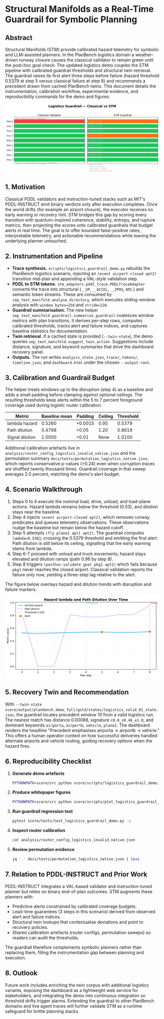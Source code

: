 # Structural Manifolds as a Real-Time Guardrail for Symbolic Planning

## Abstract
Structural Manifolds (STM) provide calibrated hazard telemetry for symbolic and LLM-assisted planners. In the PlanBench logistics domain a weather-driven runway closure causes the classical validator to remain green until the post-hoc goal check. The updated logistics demo couples the STM pipeline with calibrated guardrail thresholds and structural twin retrieval. The guardrail raises its first alert three steps before failure (hazard threshold 0.5379 at step 5 versus classical failure at step 8) and recommends a precedent drawn from cached PlanBench twins. This document details the instrumentation, calibration workflow, experimental evidence, and reproducibility commands for the demo and figures.

![Classical vs STM dashboard](img/logistics_guardrail_dashboard.png)

## 1. Motivation
Classical PDDL validators and instruction-tuned stacks such as MIT's PDDL-INSTRUCT emit binary verdicts only after execution completes. Once the world drifts (for example an airport closure), the executor receives no early warning or recovery hint. STM bridges this gap by scoring every transition with quantum-inspired coherence, stability, entropy, and rupture metrics, then projecting the scores onto calibrated guardrails that budget alerts in real time. The goal is to offer bounded false-positive rates, interpretable telemetry, and actionable recommendations while leaving the underlying planner untouched.

## 2. Instrumentation and Pipeline
- **Trace synthesis.** `scripts/logistics_guardrail_demo.py` rebuilds the PlanBench logistics scenario, injecting an `(event airport-closed apt2)` transition mid-plan and appending a VAL-style validation step.
- **PDDL to STM tokens.** `stm_adapters.pddl_trace.PDDLTraceAdapter` converts the trace into structural (`__UP`, `__ACCEL`, `__ZPOS`, etc.) and semantic token streams. These are consumed by `sep_text_manifold.analyse_directory`, which executes sliding-window analysis with `window_bytes=256` and `stride=128`.
- **Guardrail summarisation.** The new helper `sep_text_manifold.guardrail.summarise_guardrail` coalesces window metrics with plan transitions. It derives per-step rows, computes calibrated thresholds, tracks alert and failure indices, and captures baseline statistics for documentation.
- **Twin retrieval.** If a cached state is provided (`--twin-state`), the demo queries `sep_text_manifold.suggest_twin_action`. Suggestions include distance, signature, and keyword summaries that drive the dashboard recovery panel.
- **Outputs.** The run writes `analysis_state.json`, `trace/`, `tokens/`, `timeline.json`, and `dashboard.html` under the chosen `--output-root`.

## 3. Calibration and Guardrail Budget
The helper treats windows up to the disruption (step 4) as a baseline and adds a small padding before clamping against optional ceilings. The resulting thresholds keep alerts within the 5 to 7 percent foreground coverage used during logistic router calibration.

| Metric          | Baseline mean | Padding | Ceiling | Threshold |
|-----------------|---------------|---------|---------|-----------|
| lambda hazard   | 0.5260        | +0.0015 | 0.95    | 0.5379    |
| Path dilution   | 0.4798        | +0.05   | 1.20    | 0.8619    |
| Signal dilution | 1.0000        | +0.01   | None    | 1.0100    |

Additional calibration artefacts live in `analysis/router_config_logistics_invalid_native.json` and the permutation summary `docs/tests/permutation_logistics_native.json`, which reports conservative p-values (>0.24) even when corruption traces are shuffled twenty thousand times. Guardrail coverage in that sweep averages 2.0 percent, matching the demo's alert budget.

## 4. Scenario Walkthrough
1. Steps 0 to 4 execute the nominal load, drive, unload, and load-plane actions. Hazard lambda remains below the threshold (0.53), and dilution stays near the baseline.
2. Step 4 injects `(event airport-closed apt2)`, which removes runway predicates and queues telemetry observations. These observations nudge the baseline but remain below the hazard cutoff.
3. Step 5 attempts `(fly plane1 apt1 apt2)`. The guardrail computes `lambda=0.5383`, crossing the 0.5379 threshold and emitting the first alert. Path dilution is still below its ceiling, signalling that the early warning stems from lambda.
4. Step 6-7 proceed with unload and truck movements; hazard stays elevated and dilution ramps (path 0.96 by step 8).
5. Step 8 triggers `(posthoc-validate goal pkg1 apt2)` which fails because `pkg1` never reaches the closed airport. Classical validation reports the failure only now, yielding a three-step lag relative to the alert.

The figure below overlays hazard and dilution trends with disruption and failure markers.

![Hazard lambda and path dilution](img/logistics_guardrail_hazard.png)

## 5. Recovery Twin and Recommendation
With `--twin-state score/output/planbench_demo_full/gold/states/logistics_valid_01_state.json`, the guardrail locates precedent window 10 from a valid logistics run. The nearest match has distance 0.00088, signature `c0.0_s0.46_e1.0`, and dominant keywords `airporta`, `airportb`, `vehicle`, `plane1`. The dashboard renders the headline "Precedent emphasises airporta -> airportb -> vehicle." This offers a human operator context on how successful deliveries handled alternate airports and vehicle routing, guiding recovery options when the hazard fires.

## 6. Reproducibility Checklist
1. **Generate demo artefacts**
   ```bash
   PYTHONPATH=score/src python score/scripts/logistics_guardrail_demo.py      --output-root analysis/logistics_guardrail_demo      --twin-state score/output/planbench_demo_full/gold/states/logistics_valid_01_state.json
   ```
2. **Produce whitepaper figures**
   ```bash
   PYTHONPATH=score/src python score/scripts/plot_logistics_guardrail_figures.py      --timeline analysis/logistics_guardrail_demo/timeline.json      --output-dir score/docs/whitepaper/img
   ```
3. **Run guardrail regression test**
   ```bash
   pytest score/tests/test_logistics_guardrail_demo.py -q
   ```
4. **Inspect router calibration**
   ```bash
   cat analysis/router_config_logistics_invalid_native.json
   ```
5. **Review permutation evidence**
   ```bash
   jq '.' docs/tests/permutation_logistics_native.json | less
   ```

## 7. Relation to PDDL-INSTRUCT and Prior Work
PDDL-INSTRUCT integrates a VAL-based validator and instruction-tuned planner but relies on binary end-of-plan outcomes. STM augments these planners with:
- Predictive alerts constrained by calibrated coverage budgets.
- Lead-time guarantees (3 steps in this scenario) derived from observed alert and failure indices.
- Structural twin lookups that contextualise deviations and point to recovery policies.
- Shared calibration artefacts (router configs, permutation sweeps) so readers can audit the thresholds.

The guardrail therefore complements symbolic planners rather than replacing them, filling the instrumentation gap between planning and execution.

## 8. Outlook
Future work includes enriching the twin corpus with additional logistics variants, exposing the dashboard as a lightweight web service for stakeholders, and integrating the demo into continuous integration so threshold drifts trigger alarms. Extending the guardrail to other PlanBench domains and live agent traces will further validate STM as a runtime safeguard for brittle planning stacks.
